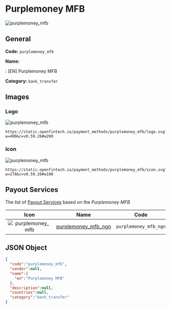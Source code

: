 
# Purplemoney MFB 
![purplemoney_mfb](https://static.openfintech.io/payment_methods/purplemoney_mfb/logo.svg?w=400&c=v0.59.26#w200)  

## General 
**Code:** `purplemoney_mfb` 
 
**Name:** 
 
:	[EN] Purplemoney MFB 
 
**Category:** `bank_transfer` 
 

## Images 

### Logo 
![purplemoney_mfb](https://static.openfintech.io/payment_methods/purplemoney_mfb/logo.svg?w=400&c=v0.59.26#w200)  

```
https://static.openfintech.io/payment_methods/purplemoney_mfb/logo.svg?w=400&c=v0.59.26#w200
```  

### Icon 
![purplemoney_mfb](https://static.openfintech.io/payment_methods/purplemoney_mfb/icon.svg?w=278&c=v0.59.26#w100)  

```
https://static.openfintech.io/payment_methods/purplemoney_mfb/icon.svg?w=278&c=v0.59.26#w100
```  

## Payout Services 
 
The list of [Payout Services](/payout-services/) based on the _Purplemoney MFB_ 

|Icon|Name|Code| 
|:---:|:---:|:---:| 
|![purplemoney_mfb](https://static.openfintech.io/payout_methods/purplemoney_mfb/icon.svg?w=278&c=v0.59.26#w40) |[purplemoney_mfb_ngn](/payout-services/purplemoney_mfb_ngn/)|`purplemoney_mfb_ngn`| 
 

## JSON Object 

```json
{
  "code":"purplemoney_mfb",
  "vendor":null,
  "name":{
    "en":"Purplemoney MFB"
  },
  "description":null,
  "countries":null,
  "category":"bank_transfer"
}
```  
